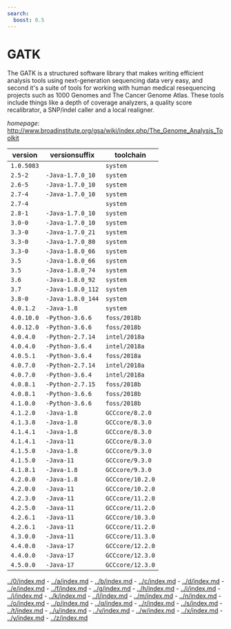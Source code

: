 ```yaml
---
search:
  boost: 0.5
---
```

# GATK

The GATK is a structured software library that makes writing efficient analysis tools  using next-generation sequencing data very easy, and second it's a suite of tools for working with human  medical resequencing projects such as 1000 Genomes and The Cancer Genome Atlas. These tools include things  like a depth of coverage analyzers, a quality score recalibrator, a SNP/indel caller and a local realigner.

*homepage*: <http://www.broadinstitute.org/gsa/wiki/index.php/The_Genome_Analysis_Toolkit>

version | versionsuffix | toolchain
--------|---------------|----------
``1.0.5083`` |  | ``system``
``2.5-2`` | ``-Java-1.7.0_10`` | ``system``
``2.6-5`` | ``-Java-1.7.0_10`` | ``system``
``2.7-4`` | ``-Java-1.7.0_10`` | ``system``
``2.7-4`` |  | ``system``
``2.8-1`` | ``-Java-1.7.0_10`` | ``system``
``3.0-0`` | ``-Java-1.7.0_10`` | ``system``
``3.3-0`` | ``-Java-1.7.0_21`` | ``system``
``3.3-0`` | ``-Java-1.7.0_80`` | ``system``
``3.3-0`` | ``-Java-1.8.0_66`` | ``system``
``3.5`` | ``-Java-1.8.0_66`` | ``system``
``3.5`` | ``-Java-1.8.0_74`` | ``system``
``3.6`` | ``-Java-1.8.0_92`` | ``system``
``3.7`` | ``-Java-1.8.0_112`` | ``system``
``3.8-0`` | ``-Java-1.8.0_144`` | ``system``
``4.0.1.2`` | ``-Java-1.8`` | ``system``
``4.0.10.0`` | ``-Python-3.6.6`` | ``foss/2018b``
``4.0.12.0`` | ``-Python-3.6.6`` | ``foss/2018b``
``4.0.4.0`` | ``-Python-2.7.14`` | ``intel/2018a``
``4.0.4.0`` | ``-Python-3.6.4`` | ``intel/2018a``
``4.0.5.1`` | ``-Python-3.6.4`` | ``foss/2018a``
``4.0.7.0`` | ``-Python-2.7.14`` | ``intel/2018a``
``4.0.7.0`` | ``-Python-3.6.4`` | ``intel/2018a``
``4.0.8.1`` | ``-Python-2.7.15`` | ``foss/2018b``
``4.0.8.1`` | ``-Python-3.6.6`` | ``foss/2018b``
``4.1.0.0`` | ``-Python-3.6.6`` | ``foss/2018b``
``4.1.2.0`` | ``-Java-1.8`` | ``GCCcore/8.2.0``
``4.1.3.0`` | ``-Java-1.8`` | ``GCCcore/8.3.0``
``4.1.4.1`` | ``-Java-1.8`` | ``GCCcore/8.3.0``
``4.1.4.1`` | ``-Java-11`` | ``GCCcore/8.3.0``
``4.1.5.0`` | ``-Java-1.8`` | ``GCCcore/9.3.0``
``4.1.5.0`` | ``-Java-11`` | ``GCCcore/9.3.0``
``4.1.8.1`` | ``-Java-1.8`` | ``GCCcore/9.3.0``
``4.2.0.0`` | ``-Java-1.8`` | ``GCCcore/10.2.0``
``4.2.0.0`` | ``-Java-11`` | ``GCCcore/10.2.0``
``4.2.3.0`` | ``-Java-11`` | ``GCCcore/11.2.0``
``4.2.5.0`` | ``-Java-11`` | ``GCCcore/11.2.0``
``4.2.6.1`` | ``-Java-11`` | ``GCCcore/10.3.0``
``4.2.6.1`` | ``-Java-11`` | ``GCCcore/11.2.0``
``4.3.0.0`` | ``-Java-11`` | ``GCCcore/11.3.0``
``4.4.0.0`` | ``-Java-17`` | ``GCCcore/12.2.0``
``4.4.0.0`` | ``-Java-17`` | ``GCCcore/12.3.0``
``4.5.0.0`` | ``-Java-17`` | ``GCCcore/12.3.0``

[../0/index.md](0) - [../a/index.md](a) - [../b/index.md](b) - [../c/index.md](c) - [../d/index.md](d) - [../e/index.md](e) - [../f/index.md](f) - [../g/index.md](g) - [../h/index.md](h) - [../i/index.md](i) - [../j/index.md](j) - [../k/index.md](k) - [../l/index.md](l) - [../m/index.md](m) - [../n/index.md](n) - [../o/index.md](o) - [../p/index.md](p) - [../q/index.md](q) - [../r/index.md](r) - [../s/index.md](s) - [../t/index.md](t) - [../u/index.md](u) - [../v/index.md](v) - [../w/index.md](w) - [../x/index.md](x) - [../y/index.md](y) - [../z/index.md](z)

